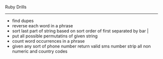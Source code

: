 Ruby Drills

-------

* find dupes
* reverse each word in a phrase
* sort last part of string based on sort order of first separated by bar |
* put all possible permutatins of given string
* count word occurrences in a phrase
* given any sort of phone number return valid sms number strip all non numeric and country codes
